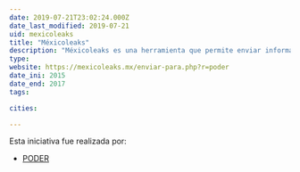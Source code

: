 ```yaml
---
date: 2019-07-21T23:02:24.000Z
date_last_modified: 2019-07-21
uid: mexicoleaks
title: "Méxicoleaks"
description: "Méxicoleaks es una herramienta que permite enviar información de interés público a medios de comunicación y organizaciones civiles a través de tecnologías seguras que garantizan el anonimato de la fuente. En virtud de la transparencia y la participación ciudadana, busca construir en la sociedad la justicia y la democracia."
type: 
website: https://mexicoleaks.mx/enviar-para.php?r=poder
date_ini: 2015
date_end: 2017
tags:

cities: 

---
```


Esta iniciativa fue realizada por:

- [PODER](/organizaciones/project-poder)

